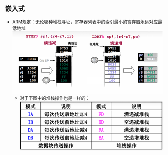 ## 嵌入式
- ARM规定：无论哪种堆栈寻址，寄存器列表中的索引最小的寄存器永远对应最低地址![image.png](https://raw.githubusercontent.com/alwaysmissin/picgo/main/20230425141615.png)
	- 对于下图中的堆栈操作也是一样的：![image.png](https://raw.githubusercontent.com/alwaysmissin/picgo/main/20230425141727.png)

